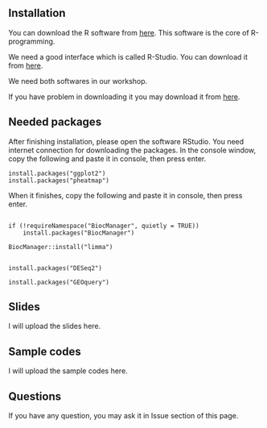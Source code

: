 ## Installation



You can download the R software from [here](https://cran.r-project.org/bin/windows/base/R-3.6.1-win.exe). This software is the core of R-programming. 

We need a good interface which is called R-Studio. You can download it from [here](https://rstudio.com/products/rstudio/download/). 


We need both softwares in our workshop.

If you have problem in downloading it you may download it from [here](https://mihandownload.com/software/rstudio). 



## Needed packages


After finishing installation, please open the software RStudio. You need internet connection for downloading the packages. In the console window,  copy the following and paste it in console, then press enter.

```
install.packages("ggplot2")
install.packages("pheatmap")
```


When it finishes, copy the following and paste it in console, then press enter.

```

if (!requireNamespace("BiocManager", quietly = TRUE))
    install.packages("BiocManager")

BiocManager::install("limma")


install.packages("DESeq2")

install.packages("GEOquery")
```


## Slides


I will upload the slides here.



## Sample codes


I will upload the sample codes here.




## Questions


If you have any question, you may ask it in Issue section of this page.




